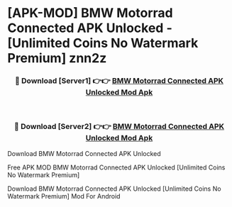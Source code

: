 # [APK-MOD] BMW Motorrad Connected APK Unlocked - [Unlimited Coins No Watermark Premium] znn2z



<div align="center">
<h3>🔴 Download [Server1] 👉👉 <a href="https://momento.my/?title=BMW_Motorrad_Connected_APK_Unlocked">BMW Motorrad Connected APK Unlocked Mod Apk</a></h3><br>

<h3>🔴 Download [Server2] 👉👉 <a href="https://momento.my/?title=BMW_Motorrad_Connected_APK_Unlocked">BMW Motorrad Connected APK Unlocked Mod Apk</a></h3>
</div>



Download BMW Motorrad Connected APK Unlocked 

Free APK MOD BMW Motorrad Connected APK Unlocked [Unlimited Coins No Watermark Premium]

Download BMW Motorrad Connected APK Unlocked [Unlimited Coins No Watermark Premium] Mod For Android
